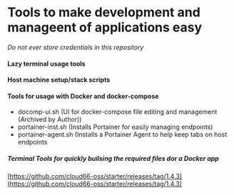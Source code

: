 # Tools to make development and manageent of applications easy
*Do not ever store credentials in this repository*
####   Lazy terminal usage tools

####   Host machine setup/stack scripts
####   Tools for usage with Docker and docker-compose
- docomp-ui.sh (UI for docker-compose file editing and management (Archived by Author))
- portainer-inst.sh (Installs Portainer for easily managing endpoints)
- portainer-agent.sh (Installs a Portainer Agent to help keep tabs on host endpoints
##### Terminal Tools for quickly builsing the required files dor a Docker app
[https://github.com/cloud66-oss/starter/releases/tag/1.4.3](https://github.com/cloud66-oss/starter/releases/tag/1.4.3)
